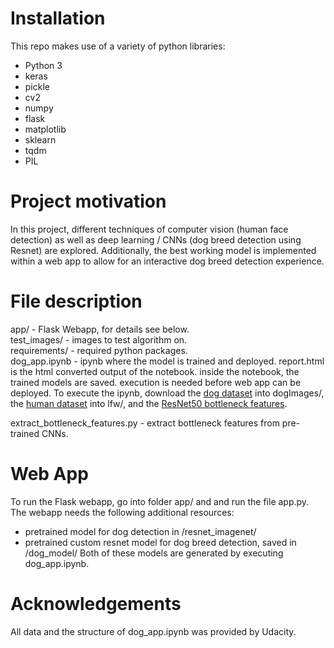 # Installation
This repo makes use of a variety of python libraries: 
+ Python 3
+ keras
+ pickle
+ cv2
+ numpy
+ flask
+ matplotlib
+ sklearn
+ tqdm
+ PIL

# Project motivation
In this project, different techniques of computer vision (human face detection) as well as deep learning / CNNs (dog breed detection using Resnet) are explored. 
Additionally, the best working model is implemented within a web app to allow for an interactive dog breed detection experience.

# File description
app/ - Flask Webapp, for details see below.  
test_images/ - images to test algorithm on.  
requirements/ - required python packages.  
dog_app.ipynb - ipynb where the model is trained and deployed. report.html is the html converted output of the notebook. inside the notebook, the trained models are saved. execution is needed before web app can be deployed. To execute the ipynb, download the [dog dataset](https://s3-us-west-1.amazonaws.com/udacity-aind/dog-project/dogImages.zip) into dogImages/, the [human dataset](https://s3-us-west-1.amazonaws.com/udacity-aind/dog-project/lfw.zip) into lfw/, and the [ResNet50 bottleneck features](https://s3-us-west-1.amazonaws.com/udacity-aind/dog-project/DogResnet50Data.npz).

extract_bottleneck_features.py - extract bottleneck features from pre-trained CNNs.

# Web App
To run the Flask webapp, go into folder app/ and and run the file app.py. 
The webapp needs the following additional resources:
- pretrained model for dog detection in /resnet_imagenet/
- pretrained custom resnet model for dog breed detection, saved in /dog_model/
Both of these models are generated by executing dog_app.ipynb.


# Acknowledgements
All data and the structure of dog_app.ipynb was provided by Udacity. 
